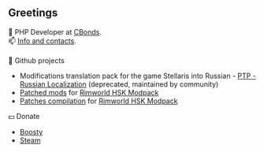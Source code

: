 ## Greetings

<!--
**pacas/pacas** is a ✨ _special_ ✨ repository because its `README.md` (this file) appears on your GitHub profile.

Here are some ideas to get you started:

- 🔭 I’m currently working on ...
- 🌱 I’m currently learning ...
- 👯 I’m looking to collaborate on ...
- 🤔 I’m looking for help with ...
- 💬 Ask me about ...
- 📫 How to reach me: ...
- 😄 Pronouns: ...
- ⚡ Fun fact: ...
-->

💬 PHP Developer at [CBonds](https://cbonds.com/).<br>
📫 [Info and contacts](https://pacas.github.io).
<br><br>
🚀 Github projects 
- Modifications translation pack for the game Stellaris into Russian - [PTP - Russian Localization](https://steamcommunity.com/sharedfiles/filedetails/?id=1375388095) (deprecated, maintained by community)
- [Patched mods](https://github.com/pacas/RW-Pacas-HSK-Patches) for [Rimworld HSK Modpack](https://github.com/skyarkhangel/Hardcore-SK/tree/development)
- [Patches compilation](https://github.com/pacas/Pacas-Patches-Compilation) for [Rimworld HSK Modpack](https://github.com/skyarkhangel/Hardcore-SK/tree/development) 


:dollar: Donate 
- [Boosty](https://boosty.to/pacas) 
- [Steam](https://steamcommunity.com/tradeoffer/new/?partner=93729960&token=dgWxX8tO) 

